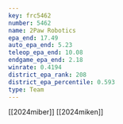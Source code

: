 ```yaml
---
key: frc5462
number: 5462
name: 2Paw Robotics
epa_end: 17.49
auto_epa_end: 5.23
teleop_epa_end: 10.08
endgame_epa_end: 2.18
winrate: 0.4194
district_epa_rank: 208
district_epa_percentile: 0.593
type: Team
---
```

[[2024miber]]
[[2024miken]]
